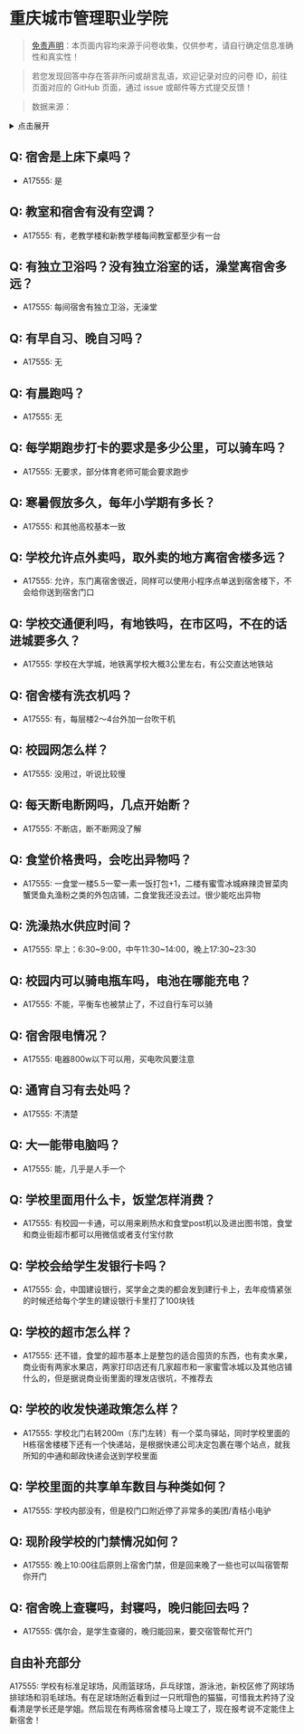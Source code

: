 # 重庆城市管理职业学院

> [免责声明](https://colleges.chat/#_3)：本页面内容均来源于问卷收集，仅供参考，请自行确定信息准确性和真实性！

> 若您发现回答中存在答非所问或胡言乱语，欢迎记录对应的问卷 ID，前往页面对应的 GitHub 页面，通过 issue 或邮件等方式提交反馈！

> 数据来源：

<details><summary>点击展开</summary>
<ul>
<li>A17555: 匿名 (2023 年 06 月)</li>
</ul>
</details>

## Q: 宿舍是上床下桌吗？

- A17555: 是

## Q: 教室和宿舍有没有空调？

- A17555: 有，老教学楼和新教学楼每间教室都至少有一台

## Q: 有独立卫浴吗？没有独立浴室的话，澡堂离宿舍多远？

- A17555: 每间宿舍有独立卫浴，无澡堂

## Q: 有早自习、晚自习吗？

- A17555: 无

## Q: 有晨跑吗？

- A17555: 无

## Q: 每学期跑步打卡的要求是多少公里，可以骑车吗？

- A17555: 无要求，部分体育老师可能会要求跑步

## Q: 寒暑假放多久，每年小学期有多长？

- A17555: 和其他高校基本一致

## Q: 学校允许点外卖吗，取外卖的地方离宿舍楼多远？

- A17555: 允许，东门离宿舍很近，同样可以使用小程序点单送到宿舍楼下，不会给你送到宿舍门口

## Q: 学校交通便利吗，有地铁吗，在市区吗，不在的话进城要多久？

- A17555: 学校在大学城，地铁离学校大概3公里左右，有公交直达地铁站

## Q: 宿舍楼有洗衣机吗？

- A17555: 有，每层楼2～4台外加一台吹干机

## Q: 校园网怎么样？

- A17555: 没用过，听说比较慢

## Q: 每天断电断网吗，几点开始断？

- A17555: 不断店，断不断网没了解

## Q: 食堂价格贵吗，会吃出异物吗？

- A17555: 一食堂一楼5.5一荤一素一饭打包+1，二楼有蜜雪冰城麻辣烫冒菜肉蟹煲鱼丸渔粉之类的外包店铺，二食堂我还没去过。很少能吃出异物

## Q: 洗澡热水供应时间？

- A17555: 早上：6:30\~9:00，中午11:30\~14:00，晚上17:30\~23:30

## Q: 校园内可以骑电瓶车吗，电池在哪能充电？

- A17555: 不能，平衡车也被禁止了，不过自行车可以骑

## Q: 宿舍限电情况？

- A17555: 电器800w以下可以用，买电吹风要注意

## Q: 通宵自习有去处吗？

- A17555: 不清楚

## Q: 大一能带电脑吗？

- A17555: 能，几乎是人手一个

## Q: 学校里面用什么卡，饭堂怎样消费？

- A17555: 有校园一卡通，可以用来刷热水和食堂post机以及进出图书馆，食堂和商业街超市都可以用微信或者支付宝付款

## Q: 学校会给学生发银行卡吗？

- A17555: 会，中国建设银行，奖学金之类的都会发到建行卡上，去年疫情紧张的时候还给每个学生的建设银行卡里打了100块钱

## Q: 学校的超市怎么样？

- A17555: 还不错，食堂的超市基本上是整包的适合囤货的东西，也有卖水果，商业街有两家水果店，两家打印店还有几家超市和一家蜜雪冰城以及其他店铺什么的，但是据说商业街里面的理发店很坑，不推荐去

## Q: 学校的收发快递政策怎么样？

- A17555: 学校北门右转200m（东门左转）有一个菜鸟驿站，同时学校里面的H栋宿舍楼楼下还有一个快递站，是根据快递公司决定包裹在哪个站点，就我所知的中通和邮政快递会送到学校里面

## Q: 学校里面的共享单车数目与种类如何？

- A17555: 学校内部没有，但是校门口附近停了非常多的美团/青桔小电驴

## Q: 现阶段学校的门禁情况如何？

- A17555: 晚上10:00往后原则上宿舍门禁，但是回来晚了一些也可以叫宿管帮你开门

## Q: 宿舍晚上查寝吗，封寝吗，晚归能回去吗？

- A17555: 偶尔会，是学生查寝的，晚归能回来，要交宿管帮忙开门

## 自由补充部分

A17555: 学校有标准足球场，风雨篮球场，乒乓球馆，游泳池，新校区修了网球场排球场和羽毛球场。有在足球场附近看到过一只玳瑁色的猫猫，可惜我太矜持了没看清是学长还是学姐。然后现在有两栋宿舍楼马上竣工了，现在报考说不定能住上新宿舍！
